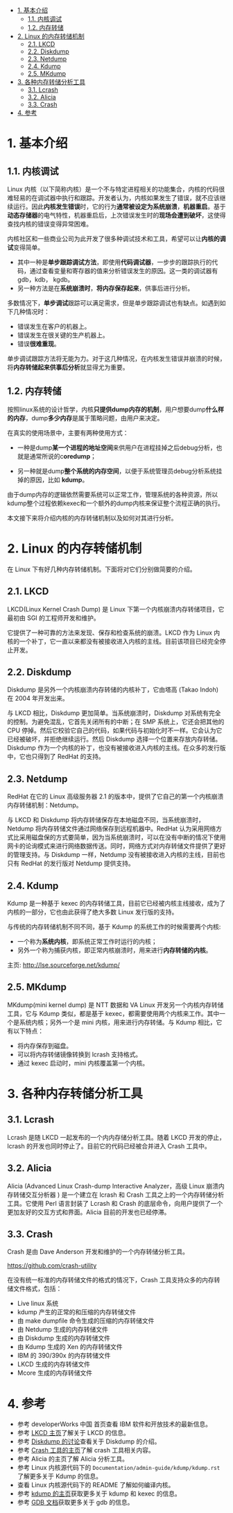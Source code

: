
<!-- @import "[TOC]" {cmd="toc" depthFrom=1 depthTo=6 orderedList=false} -->

<!-- code_chunk_output -->

- [1. 基本介绍](#1-基本介绍)
  - [1.1. 内核调试](#11-内核调试)
  - [1.2. 内存转储](#12-内存转储)
- [2. Linux 的内存转储机制](#2-linux-的内存转储机制)
  - [2.1. LKCD](#21-lkcd)
  - [2.2. Diskdump](#22-diskdump)
  - [2.3. Netdump](#23-netdump)
  - [2.4. Kdump](#24-kdump)
  - [2.5. MKdump](#25-mkdump)
- [3. 各种内存转储分析工具](#3-各种内存转储分析工具)
  - [3.1. Lcrash](#31-lcrash)
  - [3.2. Alicia](#32-alicia)
  - [3.3. Crash](#33-crash)
- [4. 参考](#4-参考)

<!-- /code_chunk_output -->

# 1. 基本介绍

## 1.1. 内核调试

Linux 内核（以下简称内核）是一个不与特定进程相关的功能集合，内核的代码很难轻易的在调试器中执行和跟踪。开发者认为，内核如果发生了错误，就不应该继续运行。因此**内核发生错误**时，它的行为**通常被设定为系统崩溃**，**机器重启**。基于**动态存储器**的电气特性，机器重启后，上次错误发生时的**现场会遭到破坏**，这使得查找内核的错误变得异常困难。

内核社区和一些商业公司为此开发了很多种调试技术和工具，希望可以让**内核的调试**变得简单。

* 其中一种是**单步跟踪调试方法**，即使用**代码调试器**，一步步的跟踪执行的代码，通过查看变量和寄存器的值来分析错误发生的原因。这一类的调试器有 gdb，kdb， kgdb。
* 另一种方法是在**系统崩溃时**，**将内存保存起来**，供事后进行分析。

多数情况下，**单步调试**跟踪可以满足需求，但是单步跟踪调试也有缺点。如遇到如下几种情况时：

* 错误发生在客户的机器上。
* 错误发生在很关键的生产机器上。
* 错误**很难重现**。

单步调试跟踪方法将无能为力。对于这几种情况，在内核发生错误并崩溃的时候，将**内存转储起来供事后分析**就显得尤为重要。

## 1.2. 内存转储

按照linux系统的设计哲学，内核**只提供dump内存的机制**，用户想要dump**什么样的内存**，dump**多少内存**是属于策略问题，由用户来决定。

在真实的使用场景中，主要有两种使用方式：

* 一种是dump**某一个进程的地址空间**来供用户在进程挂掉之后debug分析，也就是通常所说的c**oredump**；

* 另一种就是dump**整个系统的内存空间**，以便于系统管理员debug分析系统挂掉的原因，比如 **kdump**。

由于dump内存的逻辑依然需要系统可以正常工作，管理系统的各种资源，所以kdump整个过程依赖kexec和一个额外的dump内核来保证整个流程正确的执行。

本文接下来将介绍内核的内存转储机制以及如何对其进行分析。

# 2. Linux 的内存转储机制

在 Linux 下有好几种内存转储机制。下面将对它们分别做简要的介绍。

## 2.1. LKCD

LKCD(Linux Kernel Crash Dump) 是 Linux 下第一个内核崩溃内存转储项目，它最初由 SGI 的工程师开发和维护。

它提供了一种可靠的方法来发现、保存和检查系统的崩溃。LKCD 作为 Linux 内核的一个补丁，它一直以来都没有被接收进入内核的主线。目前该项目已经完全停止开发。

## 2.2. Diskdump

Diskdump 是另外一个内核崩溃内存转储的内核补丁，它由塔高 (Takao Indoh) 在 2004 年开发出来。

与 LKCD 相比，Diskdump 更加简单。当系统崩溃时，Diskdump 对系统有完全的控制。为避免混乱，它首先关闭所有的中断；在 SMP 系统上，它还会把其他的 CPU 停掉。然后它校验它自己的代码，如果代码与初始化时不一样。它会认为它已经被破坏，并拒绝继续运行。然后 Diskdump 选择一个位置来存放内存转储。Diskdump 作为一个内核的补丁，也没有被接收进入内核的主线。在众多的发行版中，它也只得到了 RedHat 的支持。

## 2.3. Netdump

RedHat 在它的 Linux 高级服务器 2.1 的版本中，提供了它自己的第一个内核崩溃内存转储机制：Netdump。

与 LKCD 和 Diskdump 将内存转储保存在本地磁盘不同，当系统崩溃时，Netdump 将内存转储文件通过网络保存到远程机器中。RedHat 认为采用网络方式比采用磁盘保的方式要简单，因为当系统崩溃时，可以在没有中断的情况下使用网卡的论询模式来进行网络数据传送。同时，网络方式对内存转储文件提供了更好的管理支持。与 Diskdump 一样，Netdump 没有被接收进入内核的主线，目前也只有 RedHat 的发行版对 Netdump 提供支持。

## 2.4. Kdump

Kdump 是一种基于 kexec 的内存转储工具，目前它已经被内核主线接收，成为了内核的一部分，它也由此获得了绝大多数 Linux 发行版的支持。

与传统的内存转储机制不同不同，基于 Kdump 的系统工作的时候需要两个内核:

* 一个称为**系统内核**，即系统正常工作时运行的内核；
* 另外一个称为捕获内核，即正常内核崩溃时，用来进行**内存转储的内核**。

主页: http://lse.sourceforge.net/kdump/

## 2.5. MKdump

MKdump(mini kernel dump) 是 NTT 数据和 VA Linux 开发另一个内核内存转储工具，它与 Kdump 类似，都是基于 kexec，都需要使用两个内核来工作。其中一个是系统内核；另外一个是 mini 内核，用来进行内存转储。与 Kdump 相比，它有以下特点：

* 将内存保存到磁盘。
* 可以将内存转储镜像转换到 lcrash 支持格式。
* 通过 kexec 启动时，mini 内核覆盖第一个内核。

# 3. 各种内存转储分析工具

## 3.1. Lcrash

Lcrash 是随 LKCD 一起发布的一个内内存储分析工具。随着 LKCD 开发的停止，lcrash 的开发也同时停止了。目前它的代码已经被合并进入 Crash 工具中。

## 3.2. Alicia

Alicia (Advanced Linux Crash-dump Interactive Analyzer，高级 Linux 崩溃内存转储交互分析器 ) 是一个建立在 lcrash 和 Crash 工具之上的一个内存转储分析工具。它使用 Perl 语言封装了 Lcrash 和 Crash 的底层命令，向用户提供了一个更加友好的交互方式和界面。Alicia 目前的开发也已经停滞。

## 3.3. Crash

Crash 是由 Dave Anderson 开发和维护的一个内存转储分析工具。

https://github.com/crash-utility

在没有统一标准的内存转储文件的格式的情况下，Crash 工具支持众多的内存转储文件格式，包括：

* Live linux 系统
* kdump 产生的正常的和压缩的内存转储文件
* 由 make dumpfile 命令生成的压缩的内存转储文件
* 由 Netdump 生成的内存转储文件
* 由 Diskdump 生成的内存转储文件
* 由 Kdump 生成的 Xen 的内存转储文件
* IBM 的 390/390x 的内存转储文件
* LKCD 生成的内存转储文件
* Mcore 生成的内存转储文件

# 4. 参考

* 参考 developerWorks 中国 首页查看 IBM 软件和开放技术的最新信息。
* 参考 [LKCD 主页](http://lkcd.sourceforge.net/)了解关于 LKCD 的信息。
* 参考 [Diskdump 的讨论](http://lwn.net/Articles/87684/)查看关于 Diskdump 的介绍。
* 参考 [Crash 工具的主页](http://people.redhat.com/anderson/)了解 crash 工具相关内容。
* 参考 Alicia 的主页了解 Alicia 分析工具。
* 参考 Linux 内核源代码下的 `Documentation/admin-guide/kdump/kdump.rst` 了解更多关于 Kdump 的信息。
* 查看 Linux 内核源代码下的 README 了解如何编译内核。
* 参考 [kdump 的主页](http://lse.sourceforge.net/kdump/)获取更多关于 kdump 和 kexec 的信息。
* 参考 [GDB 文档](http://www.gnu.org/software/gdb/documentation/)获取更多关于 gdb 的信息。